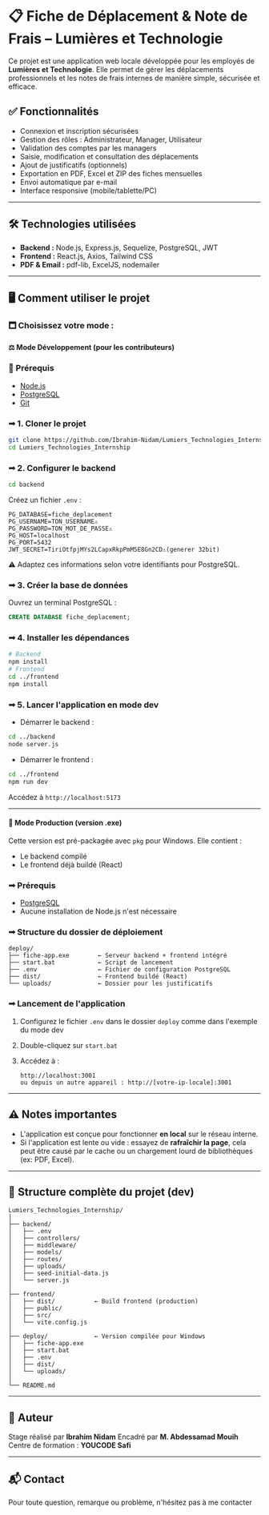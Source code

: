 # 📋 Fiche de Déplacement & Note de Frais – Lumières et Technologie

Ce projet est une application web locale développée pour les employés de **Lumières et Technologie**.
Elle permet de gérer les déplacements professionnels et les notes de frais internes de manière simple, sécurisée et efficace.

## ✅ Fonctionnalités

* Connexion et inscription sécurisées
* Gestion des rôles : Administrateur, Manager, Utilisateur
* Validation des comptes par les managers
* Saisie, modification et consultation des déplacements
* Ajout de justificatifs (optionnels)
* Exportation en PDF, Excel et ZIP des fiches mensuelles
* Envoi automatique par e-mail
* Interface responsive (mobile/tablette/PC)

---

## 🛠️ Technologies utilisées

* **Backend :** Node.js, Express.js, Sequelize, PostgreSQL, JWT
* **Frontend :** React.js, Axios, Tailwind CSS
* **PDF & Email :** pdf-lib, ExcelJS, nodemailer

---

## 🖥️ Comment utiliser le projet

### 🗖️ Choisissez votre mode :

#### ⚖️ Mode Développement (pour les contributeurs)

### 📆 Prérequis

* [Node.js](https://nodejs.org/)
* [PostgreSQL](https://www.postgresql.org/)
* [Git](https://git-scm.com/)

### ➟ 1. Cloner le projet

```bash
git clone https://github.com/Ibrahim-Nidam/Lumiers_Technologies_Internship.git
cd Lumiers_Technologies_Internship
```

### ➟ 2. Configurer le backend

```bash
cd backend
```

Créez un fichier `.env` :

```env
PG_DATABASE=fiche_deplacement
PG_USERNAME=TON_USERNAME⚠️
PG_PASSWORD=TON_MOT_DE_PASSE⚠️
PG_HOST=localhost
PG_PORT=5432
JWT_SECRET=TiriOtfpjMYs2LCapxRkpPmM5E8Gn2CD⚠️(generer 32bit)
```
⚠️ Adaptez ces informations selon votre identifiants pour PostgreSQL.

### ➟ 3. Créer la base de données

Ouvrez un terminal PostgreSQL :

```sql
CREATE DATABASE fiche_deplacement;
```

### ➟ 4. Installer les dépendances

```bash
# Backend
npm install
# Frontend
cd ../frontend
npm install
```

### ➟ 5. Lancer l'application en mode dev

* Démarrer le backend :

```bash
cd ../backend
node server.js
```

* Démarrer le frontend :

```bash
cd ../frontend
npm run dev
```

Accédez à `http://localhost:5173`

---

#### 🎉 Mode Production (version .exe)

Cette version est pré-packagée avec `pkg` pour Windows. Elle contient :

* Le backend compilé
* Le frontend déjà buildé (React)

### ➟ Prérequis

* [PostgreSQL](https://www.postgresql.org/)
* Aucune installation de Node.js n'est nécessaire

### ➟ Structure du dossier de déploiement

```
deploy/
├── fiche-app.exe        ← Serveur backend + frontend intégré
├── start.bat            ← Script de lancement
├── .env                 ← Fichier de configuration PostgreSQL
├── dist/                ← Frontend buildé (React)
└── uploads/             ← Dossier pour les justificatifs
```

### ➟ Lancement de l'application

1. Configurez le fichier `.env` dans le dossier `deploy` comme dans l'exemple du mode dev
2. Double-cliquez sur `start.bat`
3. Accédez à :

   ```
   http://localhost:3001
   ou depuis un autre appareil : http://[votre-ip-locale]:3001
   ```

---

## ⚠️ Notes importantes

<!-- * Pour s'inscrire comme **Manager**, entrez `Manager1.` comme mot de passe à l'inscription. Vous pourrez ensuite le modifier depuis votre profil. -->
* L'application est conçue pour fonctionner **en local** sur le réseau interne.
* Si l'application est lente ou vide : essayez de **rafraîchir la page**, cela peut être causé par le cache ou un chargement lourd de bibliothèques (ex: PDF, Excel).

---

## 📁 Structure complète du projet (dev)

```
Lumiers_Technologies_Internship/
│
├── backend/
│   ├── .env
│   ├── controllers/
│   ├── middleware/
│   ├── models/
│   ├── routes/
│   ├── uploads/
│   ├── seed-initial-data.js
│   └── server.js
│
├── frontend/
│   ├── dist/           ← Build frontend (production)
│   ├── public/
│   ├── src/
│   └── vite.config.js
│
├── deploy/             ← Version compilée pour Windows
│   ├── fiche-app.exe
│   ├── start.bat
│   ├── .env
│   ├── dist/
│   └── uploads/
│
└── README.md
```

---

## 👤 Auteur

Stage réalisé par **Ibrahim Nidam**
Encadré par **M. Abdessamad Mouih**
Centre de formation : **YOUCODE Safi**

---

## 📬 Contact

Pour toute question, remarque ou problème, n'hésitez pas à me contacter